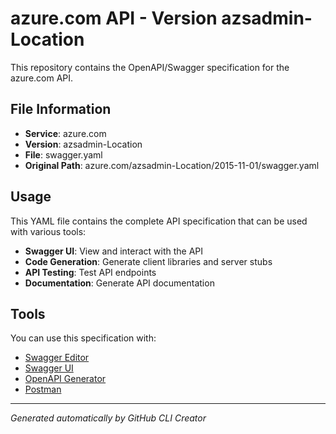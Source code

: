 # azure.com API - Version azsadmin-Location

This repository contains the OpenAPI/Swagger specification for the azure.com API.

## File Information

- **Service**: azure.com
- **Version**: azsadmin-Location
- **File**: swagger.yaml
- **Original Path**: azure.com/azsadmin-Location/2015-11-01/swagger.yaml

## Usage

This YAML file contains the complete API specification that can be used with various tools:

- **Swagger UI**: View and interact with the API
- **Code Generation**: Generate client libraries and server stubs
- **API Testing**: Test API endpoints
- **Documentation**: Generate API documentation

## Tools

You can use this specification with:

- [Swagger Editor](https://editor.swagger.io/)
- [Swagger UI](https://swagger.io/tools/swagger-ui/)
- [OpenAPI Generator](https://openapi-generator.tech/)
- [Postman](https://www.postman.com/)

---

*Generated automatically by GitHub CLI Creator*
